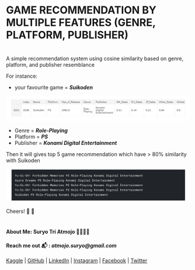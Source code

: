 # GAME RECOMMENDATION BY MULTIPLE FEATURES (GENRE, PLATFORM, PUBLISHER)

#

A simple recommendation system using cosine similarity based on genre, platform, and publisher resemblance

For instance:
- your favourite game = __*Suikoden*__

![Suikoden](images/Suikoden.png)

- Genre = __*Role-Playing*__
- Platform = __*PS*__
- Publisher = __*Konami Digital Entertainment*__


Then it will gives top 5 game recommendation which have > 80% similarity with Suikoden

![Top 5](images/Top_5.png)

Cheers! :beers: :beers:

#
#### About Me: Suryo Tri Atmojo 👨‍🔬👨‍💻
#### Reach me out 📬 : _atmojo.suryo@gmail.com_
[Kaggle](https://www.kaggle.com/suryotriatmojo)
|
[GitHub](https://github.com/suryotriatmojo)
|
[LinkedIn](https://www.linkedin.com/in/suryo-tri-atmojo-3ab69a85/)
|
[Instagram](https://www.instagram.com/suryotriatmojo/)
|
[Facebook](https://www.facebook.com/suryo.t.atmojo)
|
[Twitter](https://twitter.com/suryota)